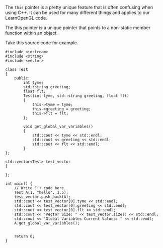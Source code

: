 
The `this` pointer is a pretty unique feature that is often confusing when using C++. It can be used for many different things and applies to our LearnOpenGL code. 

The this pointer is a unique pointer that points to a non-static member function within an object. 

Take this source code for example.

```
#include <iostream>
#include <string>
#include <vector>

class Test
{
    public:
        int tyme; 
        std::string greeting;
        float flt;
        Test(int tyme, std::string greeting, float flt)
        {
            this->tyme = tyme;
            this->greeting = greeting;
            this->flt = flt;
        };
        
        void get_global_var_variables()
        {
            std::cout << tyme << std::endl;
            std::cout << greeting << std::endl;
            std::cout << flt << std::endl;
        }
};

std::vector<Test> test_vector
{
    
};

int main() {
    // Write C++ code here
    Test A(1, "hello", 1.5);
    test_vector.push_back(A);
    std::cout << test_vector[0].tyme << std::endl;
    std::cout << test_vector[0].greeting << std::endl;
    std::cout << test_vector[0].flt << std::endl;
    std::cout << "Vector Size: " << test_vector.size() << std::endl;
    std::cout << "Global Variables Current Values: " << std::endl;
    A.get_global_var_variables();
    
    
    return 0;
}
```



